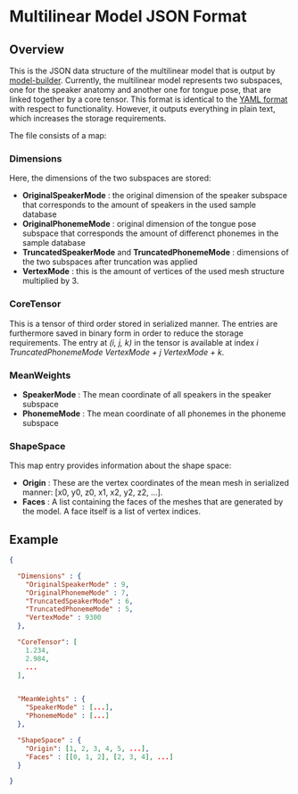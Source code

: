 # Multilinear Model JSON Format

## Overview

This is the JSON data structure of the multilinear model that is output by [model-builder](../model-builder).
Currently, the multilinear model represents two subspaces, one for the speaker anatomy and another one for tongue pose, that are linked together by a core tensor.
This format is identical to the [YAML format][1] with respect to functionality.
However, it outputs everything in plain text, which increases the storage requirements.

The file consists of a map:

### Dimensions

Here, the dimensions of the two subspaces are stored:

- **OriginalSpeakerMode** : the original dimension of the speaker subspace that corresponds to the amount of speakers in the used sample database
- **OriginalPhonemeMode** : original dimension of the tongue pose subspace that corresponds the amount of differenct phonemes in the sample database
- **TruncatedSpeakerMode** and **TruncatedPhonemeMode** : dimensions of the two subspaces after truncation was applied
- **VertexMode** : this is the amount of vertices of the used mesh structure multiplied by 3.

### CoreTensor

This is a tensor of third order stored in serialized manner.
The entries are furthermore saved in binary form in order to reduce the storage requirements.
The entry at *(i, j, k)* in the tensor is available at index *i TruncatedPhonemeMode VertexMode + j VertexMode + k*.

### MeanWeights

- **SpeakerMode** : The mean coordinate of all speakers in the speaker subspace
- **PhonemeMode** : The mean coordinate of all phonemes in the phoneme subspace

### ShapeSpace

This map entry provides information about the shape space:

- **Origin** : These are the vertex coordinates of the mean mesh in serialized manner: [x0, y0, z0, x1, x2, y2, z2, ...].
- **Faces** : A list containing the faces of the meshes that are generated by the model. A face itself is a list of vertex indices.

## Example

```json
{

  "Dimensions" : {
    "OriginalSpeakerMode" : 9,
    "OriginalPhonemeMode" : 7,
    "TruncatedSpeakerMode" : 6,
    "TruncatedPhonemeMode" : 5,
    "VertexMode" : 9300
  },

  "CoreTensor": [
    1.234,
    2.984,
    ...
  ],


  "MeanWeights" : {
    "SpeakerMode" : [...],
    "PhonemeMode" : [...]
  },

  "ShapeSpace" : {
    "Origin": [1, 2, 3, 4, 5, ...],
    "Faces" : [[0, 1, 2], [2, 3, 4], ...]
  }

}
```

[1]:./model.md
